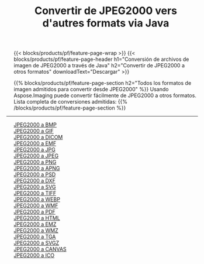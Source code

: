 ﻿---
title: Convertir de JPEG2000 vers d'autres formats via Java 
weight: 3920
url: /es/java/conversion/from/jpeg2000 
lang: es
langdirlevel: 2
locales: zh-hans,ja,it,ru,de,es,fr,nl,id,lt,pl,pt,vi,tr,ko,zh-hant,ar,hi,th,sv,cs,uk,he
description: Usando Aspose.Imaging puede convertir fácilmente de JPEG2000 a otros formatos
---

{{< blocks/products/pf/feature-page-wrap >}}
{{< blocks/products/pf/feature-page-header h1="Conversión de archivos de imagen de JPEG2000 a través de Java" h2="Convertir de JPEG2000 a otros formatos" downloadText="Descargar" >}}


{{% blocks/products/pf/feature-page-section  h2="Todos los formatos de imagen admitidos para convertir desde JPEG2000" %}}
Usando Aspose.Imaging puede convertir fácilmente de JPEG2000 a otros formatos.
<br/>
Lista completa de conversiones admitidas:
{{% /blocks/products/pf/feature-page-section %}}
<div class="container-fluid productfamilypage bg-gray">
    <div class="convertypes bg-gray agp-content section">
        <div class="container">
		<hr style="margin-left:-20px;"/>
		<div class="row other-converters">
		    <div class='col-md-2 other-converter remove-lp remove-rp'><a href="/imaging/es/java/conversion/jpeg2000-to-bmp" >JPEG2000 a BMP</a></div><div class='col-md-2 other-converter remove-lp remove-rp'><a href="/imaging/es/java/conversion/jpeg2000-to-gif" >JPEG2000 a GIF</a></div><div class='col-md-2 other-converter remove-lp remove-rp'><a href="/imaging/es/java/conversion/jpeg2000-to-dicom" >JPEG2000 a DICOM</a></div><div class='col-md-2 other-converter remove-lp remove-rp'><a href="/imaging/es/java/conversion/jpeg2000-to-emf" >JPEG2000 a EMF</a></div><div class='col-md-2 other-converter remove-lp remove-rp'><a href="/imaging/es/java/conversion/jpeg2000-to-jpg" >JPEG2000 a JPG</a></div><div class='col-md-2 other-converter remove-lp remove-rp'><a href="/imaging/es/java/conversion/jpeg2000-to-jpeg" >JPEG2000 a JPEG</a></div><div class='col-md-2 other-converter remove-lp remove-rp'><a href="/imaging/es/java/conversion/jpeg2000-to-png" >JPEG2000 a PNG</a></div><div class='col-md-2 other-converter remove-lp remove-rp'><a href="/imaging/es/java/conversion/jpeg2000-to-apng" >JPEG2000 a APNG</a></div><div class='col-md-2 other-converter remove-lp remove-rp'><a href="/imaging/es/java/conversion/jpeg2000-to-psd" >JPEG2000 a PSD</a></div><div class='col-md-2 other-converter remove-lp remove-rp'><a href="/imaging/es/java/conversion/jpeg2000-to-dxf" >JPEG2000 a DXF</a></div><div class='col-md-2 other-converter remove-lp remove-rp'><a href="/imaging/es/java/conversion/jpeg2000-to-svg" >JPEG2000 a SVG</a></div><div class='col-md-2 other-converter remove-lp remove-rp'><a href="/imaging/es/java/conversion/jpeg2000-to-tiff" >JPEG2000 a TIFF</a></div><div class='col-md-2 other-converter remove-lp remove-rp'><a href="/imaging/es/java/conversion/jpeg2000-to-webp" >JPEG2000 a WEBP</a></div><div class='col-md-2 other-converter remove-lp remove-rp'><a href="/imaging/es/java/conversion/jpeg2000-to-wmf" >JPEG2000 a WMF</a></div><div class='col-md-2 other-converter remove-lp remove-rp'><a href="/imaging/es/java/conversion/jpeg2000-to-pdf" >JPEG2000 a PDF</a></div><div class='col-md-2 other-converter remove-lp remove-rp'><a href="/imaging/es/java/conversion/jpeg2000-to-html" >JPEG2000 a HTML</a></div><div class='col-md-2 other-converter remove-lp remove-rp'><a href="/imaging/es/java/conversion/jpeg2000-to-emz" >JPEG2000 a EMZ</a></div><div class='col-md-2 other-converter remove-lp remove-rp'><a href="/imaging/es/java/conversion/jpeg2000-to-wmz" >JPEG2000 a WMZ</a></div><div class='col-md-2 other-converter remove-lp remove-rp'><a href="/imaging/es/java/conversion/jpeg2000-to-tga" >JPEG2000 a TGA</a></div><div class='col-md-2 other-converter remove-lp remove-rp'><a href="/imaging/es/java/conversion/jpeg2000-to-svgz" >JPEG2000 a SVGZ</a></div><div class='col-md-2 other-converter remove-lp remove-rp'><a href="/imaging/es/java/conversion/jpeg2000-to-canvas" >JPEG2000 a CANVAS</a></div><div class='col-md-2 other-converter remove-lp remove-rp'><a href="/imaging/es/java/conversion/jpeg2000-to-ico" >JPEG2000 a ICO</a></div>
                </div>
        </div>
    </div>
</div>
<br/>

